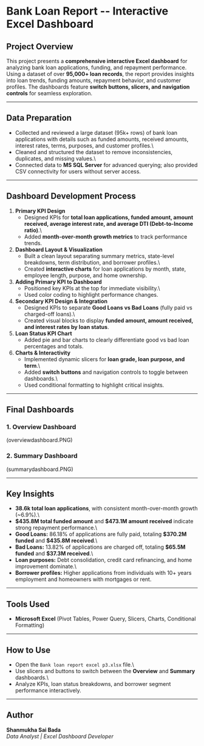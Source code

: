 # Bank Loan Report -- Interactive Excel Dashboard

## Project Overview

This project presents a **comprehensive interactive Excel dashboard**
for analyzing bank loan applications, funding, and repayment
performance. Using a dataset of over **95,000+ loan records**, the
report provides insights into loan trends, funding amounts, repayment
behavior, and customer profiles. The dashboards feature **switch
buttons, slicers, and navigation controls** for seamless exploration.

------------------------------------------------------------------------

## Data Preparation

-   Collected and reviewed a large dataset (95k+ rows) of bank loan
    applications with details such as funded amounts, received amounts,
    interest rates, terms, purposes, and customer profiles.\
-   Cleaned and structured the dataset to remove inconsistencies,
    duplicates, and missing values.\
-   Connected data to **MS SQL Server** for advanced querying; also
    provided CSV connectivity for users without server access.

------------------------------------------------------------------------

## Dashboard Development Process

1.  **Primary KPI Design**
    -   Designed KPIs for **total loan applications, funded amount,
        amount received, average interest rate, and average DTI
        (Debt-to-Income ratio)**.\
    -   Added **month-over-month growth metrics** to track performance
        trends.
2.  **Dashboard Layout & Visualization**
    -   Built a clean layout separating summary metrics, state-level
        breakdowns, term distribution, and borrower profiles.\
    -   Created **interactive charts** for loan applications by month,
        state, employee length, purpose, and home ownership.
3.  **Adding Primary KPI to Dashboard**
    -   Positioned key KPIs at the top for immediate visibility.\
    -   Used color coding to highlight performance changes.
4.  **Secondary KPI Design & Integration**
    -   Designed KPIs to separate **Good Loans vs Bad Loans** (fully
        paid vs charged-off loans).\
    -   Created visual blocks to display **funded amount, amount
        received, and interest rates by loan status**.
5.  **Loan Status KPI Chart**
    -   Added pie and bar charts to clearly differentiate good vs bad
        loan percentages and totals.
6.  **Charts & Interactivity**
    -   Implemented dynamic slicers for **loan grade, loan purpose, and
        term**.\
    -   Added **switch buttons** and navigation controls to toggle
        between dashboards.\
    -   Used conditional formatting to highlight critical insights.

------------------------------------------------------------------------

## Final Dashboards

### **1. Overview Dashboard**

(overviewdashboard.PNG)

### **2. Summary Dashboard**

(summarydashboard.PNG)

------------------------------------------------------------------------

## Key Insights

-   **38.6k total loan applications**, with consistent month-over-month
    growth (\~6.9%).\
-   **\$435.8M total funded amount** and **\$473.1M amount received**
    indicate strong repayment performance.\
-   **Good Loans:** 86.18% of applications are fully paid, totaling
    **\$370.2M funded** and **\$435.8M received**.\
-   **Bad Loans:** 13.82% of applications are charged off, totaling
    **\$65.5M funded** and **\$37.3M received**.\
-   **Loan purposes:** Debt consolidation, credit card refinancing, and
    home improvement dominate.\
-   **Borrower profiles:** Higher applications from individuals with 10+
    years employment and homeowners with mortgages or rent.

------------------------------------------------------------------------

## Tools Used

-   **Microsoft Excel** (Pivot Tables, Power Query, Slicers, Charts,
    Conditional Formatting)
------------------------------------------------------------------------

## How to Use

-   Open the `Bank loan report excel p3.xlsx` file.\
-   Use slicers and buttons to switch between the **Overview** and
    **Summary** dashboards.\
-   Analyze KPIs, loan status breakdowns, and borrower segment
    performance interactively.

------------------------------------------------------------------------

## Author

**Shanmukha Sai Bada**\
*Data Analyst \| Excel Dashboard Developer*
